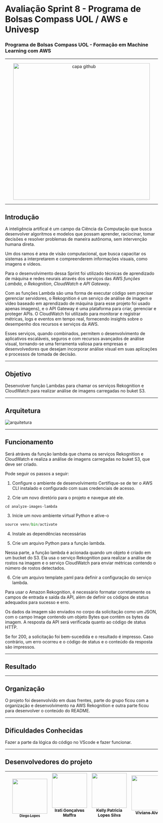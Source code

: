 # Avaliação Sprint 8 - Programa de Bolsas Compass UOL / AWS e Univesp
###  Programa de Bolsas Compass UOL - Formação em Machine Learning com AWS
***
<div align="center">
 <img src= "https://github.com/Compass-pb-aws-2023-Univesp/sprint-8-pb-aws-univesp/assets/88354075/64187a38-281e-4287-afcc-dd9ec97be1ff" alt="capa github" 
  width="450"/>
</div>



***
 
## Introdução 

A inteligência artifical é um campo da Ciência da Computação que busca desenvolver algoritmos e modelos que possam aprender, raciocinar, tomar decisões e resolver problemas de maneira autônoma, sem intervenção humana direta.

Um dos ramos é area de visão computacional, que busca capacitar os sistemas a interpretarem e compreenderem informações visuais, como imagens e vídeos.

Para o desenvolvimento dessa Sprint foi utilizado técnicas de aprendizado de máquina e redes neurais através dos serviços das AWS  *funções Lambda*, *o Rekognition*, *CloudWatch* e *API Gateway*. 

Com as funções Lambda são uma forma de executar código sem precisar gerenciar servidores, o Rekognition é um serviço de análise de imagem e vídeo baseado em aprendizado de máquina (para esse projeto foi usado apenas imagens), e o API Gateway é uma plataforma para criar, gerenciar e proteger APIs.
O CloudWatch foi utilizado para monitorar e registrar métricas, logs e eventos em tempo real, fornecendo insights sobre o desempenho dos recursos e serviços da AWS.

Esses serviços, quando combinados, permitem o desenvolvimento de aplicativos escaláveis, seguros e com recursos avançados de análise visual, tornando-se uma ferramenta valiosa para empresas e desenvolvedores que desejam incorporar análise visual em suas aplicações e processos de tomada de decisão.




****

## Objetivo

Desenvolver função Lambdas para chamar os serviços Rekognition e CloudWatch para realizar análise de imagens carregadas no buket S3.
***

## Arquitetura

![arquitetura](https://github.com/Compass-pb-aws-2023-Univesp/sprint-8-pb-aws-univesp/assets/117780664/109a28e6-334f-4187-8631-61eea5403b4d)

***
## Funcionamento 

Será atráves da função lambda que chama os serviços Rekognition e CloudWatch e realiza a análise de imagens carregadas no buket S3, que deve ser criado.

Pode seguir os passos a seguir:

1. Configure o ambiente de desenvolvimento
Certifique-se de ter o AWS CLI instalado e configurado com suas credenciais de acesso.

2. Crie um novo diretório para o projeto e navegue até ele.

```mkdir analyze-images-lambda
cd analyze-images-lambda
```
3. Inicie um novo ambiente virtual Python e ative-o

```python -m venv venv
source venv/bin/activate
```
4. Instale as dependências necessárias

5. Crie um arquivo Python para a função lambda.

Nessa parte, a função lambda é acionada quando um objeto é criado em um bucket do S3. Ela usa o serviço Rekognition para realizar a análise de rostos na imagem e o serviço CloudWatch para enviar métricas contendo o número de rostos detectados.

6. Crie um arquivo template.yaml para definir a configuração do serviço lambda.

Para usar o Amazon Rekognition, é necessário formatar corretamente os campos de entrada e saída da API, além de definir os códigos de status adequados para sucesso e erro. 

Os dados da imagem são enviados no corpo da solicitação como um JSON, com o campo Image contendo um objeto Bytes que contém os bytes da imagem. 
A resposta da API será verificada quanto ao código de status HTTP.

Se for 200, a solicitação foi bem-sucedida e o resultado é impresso. Caso contrário, um erro ocorreu e o código de status e o conteúdo da resposta são impressos.


****

## Resultado 
*** 
## Organização

O projeto foi desenvolvido em duas frentes, parte do grupo ficou com a organização e desenvolvimento na AWS Rekognition e outra parte ficou para desenvolver o conteúdo do README. 

*** 

## Dificuldades Conhecidas

Fazer a parte da lógica do código no VScode e fazer funcionar. 



***
## Desenvolvedores do projeto

||<br><sub>  [<img src="https://avatars.githubusercontent.com/u/96358027?v=4"  width=115><br><sub>Diego Lopes </sub>](https://github.com/Diegox0301) | [<img src="https://avatars.githubusercontent.com/u/124359272?v=4" width=115><br><sub>Irati Gonçalves Maffra</sub>](https://github.com/IratiMaffra) | [<img src="https://avatars.githubusercontent.com/u/88354075?v=4" width=115><br><sub>Kelly Patricia Lopes Silva</sub>](https://github.com/KellyPLSilva) | [<img src="https://avatars.githubusercontent.com/u/117780664?v=4" width=115><br><sub>Viviane Alves</sub>](https://github.com/Vivianes86) |
| :---: | :---: | :---: |:---: |:---: |

